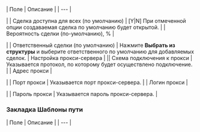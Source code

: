 | Поле | Описание |
| --- |

|
| Сделка доступна для всех (по умолчанию) | [Y|N] При отмеченной опции создаваемая сделка по умолчанию будет открытой. |
| Вероятность сделки (по-умолчанию), % |

|
| Ответственный сделки (по умолчанию) | Нажмите **Выбрать из структуры** и выберите ответственного по умолчанию для добавляемых сделок. |
 Настройка прокси-сервера | || Схема подключения к прокси | Указывается протокол, по которому будет осуществлено подключение. |
| Адрес прокси |

|
| Порт прокси | Указывается порт прокси-сервера. |
| Логин прокси |

|
| Пароль прокси | Указывается пароль прокси-сервера. |

### Закладка Шаблоны пути

| Поле | Описание |
| --- |
